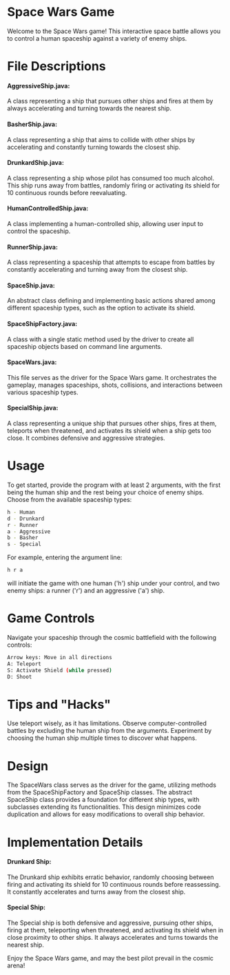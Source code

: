 # Space Wars Game

Welcome to the Space Wars game!
This interactive space battle allows you to control a human spaceship against a variety of enemy ships.


# File Descriptions

#### AggressiveShip.java:
A class representing a ship that pursues other ships and fires at them by always accelerating and turning
towards the nearest ship.

#### BasherShip.java:
A class representing a ship that aims to collide with other ships by accelerating and constantly turning
towards the closest ship.

#### DrunkardShip.java:
A class representing a ship whose pilot has consumed too much alcohol. This ship runs away from battles,
randomly firing or activating its shield for 10 continuous rounds before reevaluating.

#### HumanControlledShip.java:
A class implementing a human-controlled ship, allowing user input to control the spaceship.

#### RunnerShip.java:
A class representing a spaceship that attempts to escape from battles by constantly accelerating and turning
away from the closest ship.

#### SpaceShip.java:
An abstract class defining and implementing basic actions shared among different spaceship types, such as the
option to activate its shield.

#### SpaceShipFactory.java:
A class with a single static method used by the driver to create all spaceship objects based on command line
arguments.

#### SpaceWars.java:
This file serves as the driver for the Space Wars game. It orchestrates the gameplay, manages spaceships,
shots, collisions, and interactions between various spaceship types.

#### SpecialShip.java:
A class representing a unique ship that pursues other ships, fires at them, teleports when threatened, and
activates its shield when a ship gets too close. It combines defensive and aggressive strategies.


# Usage

To get started, provide the program with at least 2 arguments, with the first being
the human ship and the rest being your choice of enemy ships. Choose from the available spaceship types:

```sh
h - Human
d - Drunkard
r - Runner
a - Aggressive
b - Basher
s - Special
```

For example, entering the argument line:
```sh
h r a
```
will initiate the game with one human ('h') ship under your control, and two enemy ships: a runner ('r') and
an aggressive ('a') ship.


# Game Controls

Navigate your spaceship through the cosmic battlefield with the following controls:

```sh
Arrow keys: Move in all directions
A: Teleport
S: Activate Shield (while pressed)
D: Shoot
```


# Tips and "Hacks"

Use teleport wisely, as it has limitations.
Observe computer-controlled battles by excluding the human ship from the arguments.
Experiment by choosing the human ship multiple times to discover what happens.


# Design

The SpaceWars class serves as the driver for the game, utilizing methods from the SpaceShipFactory and
SpaceShip classes. The abstract SpaceShip class provides a foundation for different ship types, with
subclasses extending its functionalities. This design minimizes code duplication and allows for easy
modifications to overall ship behavior.


# Implementation Details

#### Drunkard Ship:
The Drunkard ship exhibits erratic behavior, randomly choosing between firing and activating its shield for
10 continuous rounds before reassessing. It constantly accelerates and turns away from the closest ship.

#### Special Ship:
The Special ship is both defensive and aggressive, pursuing other ships, firing at them, teleporting when
threatened, and activating its shield when in close proximity to other ships. It always accelerates and turns towards the nearest ship.


Enjoy the Space Wars game, and may the best pilot prevail in the cosmic arena!
